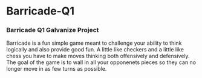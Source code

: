 # Barricade-Q1

### Barricade Q1 Galvanize Project

 Barricade is a fun simple game meant to challenge your ability to think logically and also provide good fun.  A little like checkers and
 a little like chess you have to make moves thinking both offensively and defensively.  The goal of the game is to wall in all your opponenets
 pieces so they can no longer move in as few turns as possible.  

